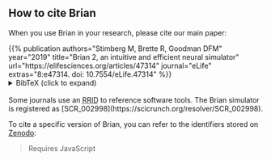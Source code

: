 <!--
.. title: How to cite Brian
.. slug: cite
.. date: 2020-01-21 13:20:06 UTC
.. tags: 
.. category: 
.. link: 
.. description: 
.. type: text
-->
## How to cite Brian

When you use Brian in your research, please cite our main paper:

<div class="alert alert-success" role="alert">
{{% publication authors="Stimberg M, Brette R, Goodman DFM" year="2019"
                title="Brian 2, an intuitive and efficient neural simulator"
                url="https://elifesciences.org/articles/47314"
                journal="eLife" extras="8:e47314. doi: 10.7554/eLife.47314" %}}
<details>
<summary>BibTeX (click to expand)</summary>
```bibtex
@article{Stimberg2019,
	title = {Brian 2, an intuitive and efficient neural simulator},
	volume = {8},
	issn = {2050-084X},
	doi = {10.7554/eLife.47314},
	journal = {eLife},
	author = {Stimberg, Marcel and Brette, Romain and Goodman, Dan FM},
	editor = {Skinner, Frances K},
	month = aug,
	year = {2019},
	pages = {e47314}
}
``` 
</details>
</div>

<br>
Some journals use an <abbr title="Research Resource Identifiers">RRID</abbr> to reference software tools. The Brian simulator
is registered as [SCR_002998](https://scicrunch.org/resolver/SCR_002998).

To cite a specific version of Brian, you can refer to the identifiers stored on [Zenodo](https://doi.org/10.5281/zenodo.654861):

<div class="zenodo-versions">
<div class="btn-group btn-group-toggle" data-toggle="buttons" id="zenodo-versions">
</div>
<blockquote id="zenodo-citation" class="blockquote">Requires JavaScript</blockquote>
</div>
<script type="text/javascript">
let versions = {
    // Date, DOI
    "2.3": ["Dec 20, 2019", "10.5281/zenodo.3607592"],
    "2.2.2.1": ["Mar 29, 2019", "10.5281/zenodo.2619969"],
    "2.2": ["Oct 8, 2018", "10.5281/zenodo.1459786"],
    "2.1.3.1": ["Jun 7, 2018", "10.5281/zenodo.1346770"],
    "2.1": ["Oct 30, 2017", "10.5281/zenodo.1039232"],
    "2.0.2": ["Jun 7, 2017", "10.5281/zenodo.804429"]
};

function get_citation(version) {
    let data = versions[version];
    let date = data[0];
    let doi = data[1];
    let citation = "Stimberg, Marcel, Goodman, Dan F.M., & Brette, Romain. (" + date + "). Brian 2 (Version " + version + "). Zenodo. doi: <a href='http://doi.org/" + doi + "'>"+doi+"</a>";
    return citation;
};

function update_text() {
    version = document.querySelector('input[name="version"]:checked').id;
    citation = get_citation(version);
    citation_field = document.getElementById('zenodo-citation');
    citation_field.innerHTML = citation;
};

(function () {
    let button_group = document.getElementById('zenodo-versions');
    let counter = 0;
    for (var version in versions) {
      let new_label = document.createElement('label');
      if (counter == 0) {
        new_label.setAttribute('class', 'btn btn-secondary active m-1');
      } else {
        new_label.setAttribute('class', 'btn btn-secondary m-1');
      };
      if (counter == 0) {      
      new_label.innerHTML='<input type="radio" name="version" autocomplete="off" id="' + version + '" checked onchange="update_text()">Version ' + version + '</input>';
      } else {
      new_label.innerHTML='<input type="radio" name="version" autocomplete="off" id="' + version + '" onchange="update_text()">Version ' + version + '</input>';
      }
      button_group.appendChild(new_label);
      counter++;
    };

    update_text();
})();

</script>